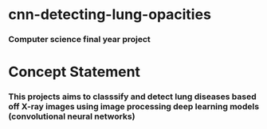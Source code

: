 # cnn-detecting-lung-opacities

### Computer science final year project

# Concept Statement

### This projects aims to classsify and detect lung diseases based off X-ray images using image processing deep learning models (convolutional neural networks)
